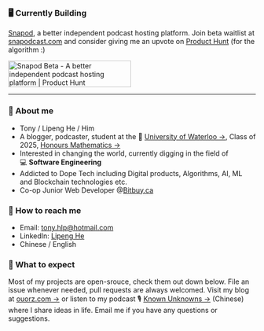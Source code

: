 ### :desktop_computer: Currently Building
[Snapod](https://twitter.com/Snapodcast), a better independent podcast hosting platform. Join beta waitlist at [snapodcast.com](https://www.snapodcast.com) and consider giving me an upvote on [Product Hunt](https://www.producthunt.com/posts/snapod-beta) (for the algorithm :)

<a href="https://www.producthunt.com/posts/snapod-beta?utm_source=badge-featured&utm_medium=badge&utm_souce=badge-snapod-beta" target="_blank"><img src="https://api.producthunt.com/widgets/embed-image/v1/featured.svg?post_id=295290&theme=light" alt="Snapod Beta - A better independent podcast hosting platform | Product Hunt" style="width: 250px; height: 54px;" width="250" height="54" /></a>

---

### :raising_hand: About me
+ Tony / Lipeng He / Him
+ A blogger, podcaster, student at the :school:&nbsp;[University of Waterloo →](https://uwaterloo.ca), Class of 2025, [Honours Mathematics →](https://uwaterloo.ca/future-students/programs/mathematics)
+ Interested in changing the world, currently digging in the field of :computer:&nbsp;**Software Engineering**
+ Addicted to Dope Tech including Digital products, Algorithms, AI, ML and Blockchain technologies etc.
+ Co-op Junior Web Developer @[Bitbuy.ca](https://bitbuy.ca)


### :information_desk_person:	How to reach me
+ Email: tony.hlp@hotmail.com
+ LinkedIn: [Lipeng He](https://www.linkedin.com/in/lipenghe)
+ Chinese / English


### :no_good: What to expect
Most of my projects are open-srouce, check them out down below. File an issue whenever needed, pull requests are always welcomed. Visit my blog at [ouorz.com →](https://www.ouorz.com) or listen to my podcast :studio_microphone:&nbsp;[Known Unknowns →](https://kukfm.com) (Chinese) where I share ideas in life. Email me if you have any questions or suggestions.
